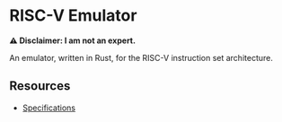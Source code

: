 # RISC-V Emulator

**⚠️ Disclaimer: I am not an expert.**

An emulator, written in Rust, for the RISC-V instruction set architecture.

## Resources

- [Specifications](https://riscv.org/technical/specifications/)
